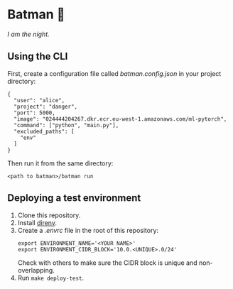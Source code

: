 # Batman 🦇

*I am the night.*

## Using the CLI

First, create a configuration file called *batman.config.json* in your project directory:

    {
      "user": "alice",
      "project": "danger",
      "port": 5000,
      "image": "024444204267.dkr.ecr.eu-west-1.amazonaws.com/ml-pytorch",
      "command": ["python", "main.py"],
      "excluded_paths": [
        "env"
      ]
    }

Then run it from the same directory:

    <path to batman>/batman run

## Deploying a test environment

1. Clone this repository.
2. Install [direnv](https://direnv.net/).
3. Create a *.envrc* file in the root of this repository:
   ```
   export ENVIRONMENT_NAME='<YOUR NAME>'
   export ENVIRONMENT_CIDR_BLOCK='10.0.<UNIQUE>.0/24'
   ```
   Check with others to make sure the CIDR block is unique and non-overlapping.
4. Run `make deploy-test`.
